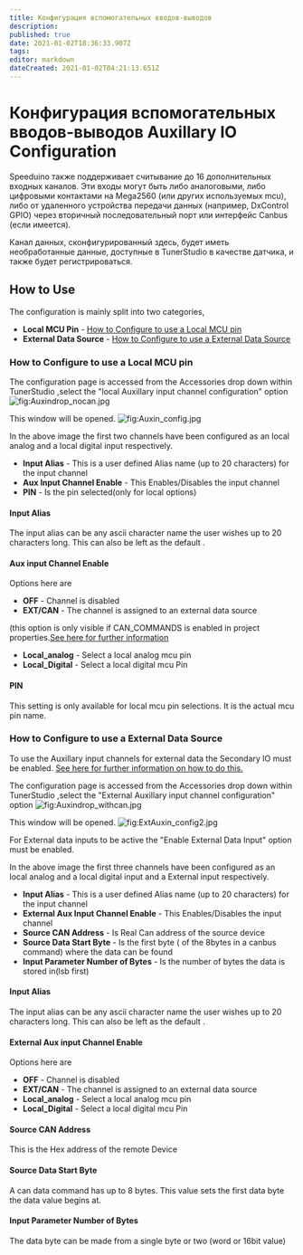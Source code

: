 ```yaml
---
title: Конфигурация вспомогательных вводов-выводов
description: 
published: true
date: 2021-01-02T18:36:33.907Z
tags: 
editor: markdown
dateCreated: 2021-01-02T04:21:13.651Z
---
```


# Конфигурация вспомогательных вводов-выводов Auxillary IO Configuration

Speeduino также поддерживает считывание до 16 дополнительных входных каналов. Эти входы могут быть либо аналоговыми, либо цифровыми контактами на Mega2560 (или других используемых mcu), либо от удаленного устройства передачи данных (например, DxControl GPIO) через вторичный последовательный порт или интерфейс Canbus (если имеется).

Канал данных, сконфигурированный здесь, будет иметь необработанные данные, доступные в TunerStudio в качестве датчика, и также будет регистрироваться.

## How to Use

The configuration is mainly split into two categories,

-   **Local MCU Pin** - [How to Configure to use a Local MCU pin](#How_to_Configure_to_use_a_Local_MCU_pin "wikilink")
-   **External Data Source** - [How to Configure to use a External Data Source](#How_to_Configure_to_use_a_External_Data_Source "wikilink")

### How to Configure to use a Local MCU pin

The configuration page is accessed from the Accessories drop down within TunerStudio ,select the "local Auxillary input channel configuration" option ![](Auxindrop_nocan.jpg "fig:Auxindrop_nocan.jpg")

This window will be opened. ![](Auxin_config.jpg "fig:Auxin_config.jpg")

In the above image the first two channels have been configured as an local analog and a local digital input respectively.

-   **Input Alias** - This is a user defined Alias name (up to 20 characters) for the input channel
-   **Aux Input Channel Enable** - This Enables/Disables the input channel
-   **PIN** - Is the pin selected(only for local options)

#### Input Alias

The input alias can be any ascii character name the user wishes up to 20 characters long. This can also be left as the default .

#### Aux input Channel Enable

Options here are

-   **OFF** - Channel is disabled
-   **EXT/CAN** - The channel is assigned to an external data source

(this option is only visible if CAN_COMMANDS is enabled in project properties.[See here for further information](#How_to_Configure_to_use_a_External_Data_Source "wikilink")

-   **Local_analog** - Select a local analog mcu pin
-   **Local_Digital** - Select a local digital mcu Pin

#### PIN

This setting is only available for local mcu pin selections. It is the actual mcu pin name.

### How to Configure to use a External Data Source

To use the Auxillary input channels for external data the Secondary IO must be enabled. [See here for further information on how to do this.](Secondary_Serial_IO_interface#Enable_Secondary_IO_interface "wikilink")

The configuration page is accessed from the Accessories drop down within TunerStudio ,select the "External Auxillary input channel configuration" option ![](Auxindrop_withcan.jpg "fig:Auxindrop_withcan.jpg")

This window will be opened. ![](ExtAuxin_config2.jpg "fig:ExtAuxin_config2.jpg")

For External data inputs to be active the "Enable External Data Input" option must be enabled.

In the above image the first three channels have been configured as an local analog and a local digital input and a External input respectively.

-   **Input Alias** - This is a user defined Alias name (up to 20 characters) for the input channel
-   **External Aux Input Channel Enable** - This Enables/Disables the input channel
-   **Source CAN Address** - Is Real Can address of the source device
-   **Source Data Start Byte** - Is the first byte ( of the 8bytes in a canbus command) where the data can be found
-   **Input Parameter Number of Bytes** - Is the number of bytes the data is stored in(lsb first)

#### Input Alias

The input alias can be any ascii character name the user wishes up to 20 characters long. This can also be left as the default .

#### External Aux input Channel Enable

Options here are

-   **OFF** - Channel is disabled
-   **EXT/CAN** - The channel is assigned to an external data source
-   **Local_analog** - Select a local analog mcu pin
-   **Local_Digital** - Select a local digital mcu Pin

#### Source CAN Address

This is the Hex address of the remote Device

#### Source Data Start Byte

A can data command has up to 8 bytes. This value sets the first data byte the data value begins at.

#### Input Parameter Number of Bytes

The data byte can be made from a single byte or two (word or 16bit value)